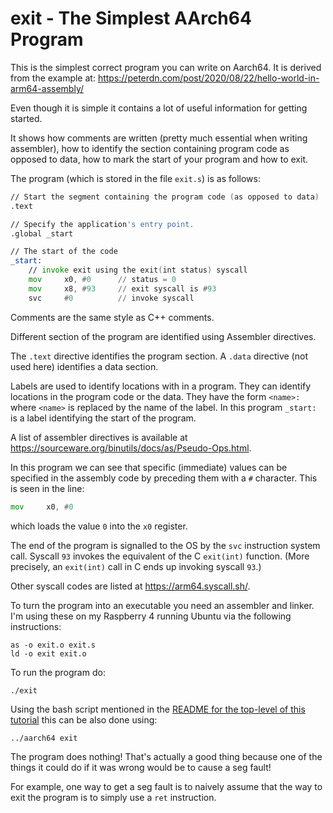 exit - The Simplest AArch64 Program
===================================

This is the simplest correct program you can write on Aarch64.
It is derived from the example at:
    https://peterdn.com/post/2020/08/22/hello-world-in-arm64-assembly/

Even though it is simple it contains a lot of useful information for
getting started.

It shows how comments are written (pretty much essential when writing
assembler), how to identify the section containing program code as
opposed to data, how to mark the start of your program and how to exit.

The program (which is stored in the file `exit.s`) is as follows:

```asm
// Start the segment containing the program code (as opposed to data)
.text

// Specify the application's entry point.
.global _start

// The start of the code
_start:
    // invoke exit using the exit(int status) syscall
    mov     x0, #0      // status = 0
    mov     x8, #93     // exit syscall is #93
    svc     #0          // invoke syscall
```

Comments are the same style as C++ comments.

Different section of the program are identified using Assembler directives.

The `.text` directive identifies the program section.  A `.data` directive (not used here)
identifies a data section.

Labels are used to identify locations with in a program.  They can identify locations
in the program code or the data.  They have the form `<name>:` where `<name>` is
replaced by the name of the label.  In this program `_start:` is a label identifying the
start of the program.

A list of assembler directives is available at https://sourceware.org/binutils/docs/as/Pseudo-Ops.html.

In this program we can see that specific (immediate) values can be specified
in the assembly code by preceding them with a `#` character.  This is seen
in the line:

```asm
mov     x0, #0
```

which loads the value `0` into the `x0` register.

The end of the program is signalled to the OS by the `svc` instruction
system call.  Syscall `93` invokes the equivalent of the
C `exit(int)` function.  (More precisely, an `exit(int)` call in C
ends up invoking syscall `93`.)

Other syscall codes are listed at https://arm64.syscall.sh/.

To turn the program into an executable you need an assembler and linker.
I'm using these on my Raspberry 4 running Ubuntu via the following instructions:

```
as -o exit.o exit.s
ld -o exit exit.o
```

To run the program do:

```
./exit
```

Using the bash script mentioned in the
[README for the top-level of this tutorial](https://github.com/codalogic/Aarch64-Experiments)
this can be also done using:

```bash
../aarch64 exit
```

The program does nothing!  That's actually a good thing because one
of the things it could do if it was wrong would be to cause a seg fault!

For example, one way to get a seg fault is to naively assume that the
way to exit the program is to simply use a `ret` instruction.
